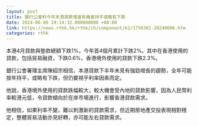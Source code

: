 ```yaml
---
layout: post
title: 銀行公會料今年本港貸款增速有機會持平或略有下跌
date: 2024-06-06 19:14:32.000000000 +08:00
link: https://news.rthk.hk/rthk/ch/component/k2/1756381-20240606.htm
categories: rthk
---
```


本港4月貸款與墊款總額下跌1%，今年首4個月累計下跌2%。其中在香港使用的貸款，包括貿易融資，下跌0.6%，香港境外使用的貸款下跌2.3%。 

銀行公會署理主席陳紹宗相信，本港貸款下半年未見有強勁增長的趨勢，全年可能按年持平，或略有下跌，但仍要視乎利率因素而定。

他說，香港境外使用的貸款跌幅較大，較大機會受內地的貸款影響，因為人民幣利率較港元低，令貸款傾向於在岸市場進行，影響香港貸款需求。

他相信，如果利率不變，難以刺激新的貸款需求，但近期房地產交投表現相對穩定，整體貿易活動亦見好轉，亦可能左右貸款需求。
